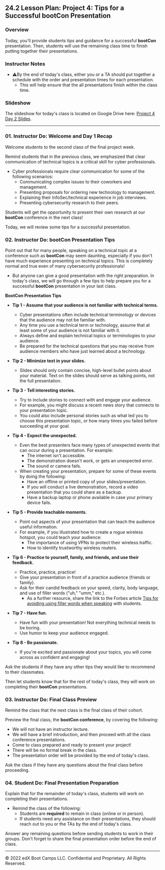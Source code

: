 ## 24.2 Lesson Plan: Project 4: Tips for a Successful bootCon Presentation

### Overview

Today, you'll provide students tips and guidance for a successful **bootCon** presentation. Then, students will use the remaining class time to finish putting together their presentations.

### Instructor Notes

- ⚠️By the end of today's class, either you or a TA should put together a schedule with the order and presentation times for each presentation.
  - This will help ensure that the all presentations finish within the class time.


### Slideshow

The slideshow for today's class is located on Google Drive here: [Project 4 Day 2 Slides](https://docs.google.com/presentation/d/1iu22oCAY3vzxUMIzGc-iBI7rd-hG9RN65QUvEsIg-nU/edit). 

---

### 01. Instructor Do: Welcome and Day 1 Recap

Welcome students to the second class of the final project week.

Remind students that in the previous class, we emphasized that clear communication of technical topics is a critical skill for cyber professionals.
   
-  Cyber professionals require clear communication for some of the following scenarios:
    - Communicating complex issues to their coworkers and management.
    - Presenting proposals for ordering new technology to management.
    - Explaining their InfoSec/technical experience in job interviews.
    - Presenting cybersecurity research to their peers.
  
Students will get the opportunity to present their own research at our **bootCon** conference in the next class!

Today, we will review some tips for a successful presentation. 


### 02. Instructor Do: bootCon Presentation Tips

Point out that for many people, speaking on a technical topic at a conference such as **bootCon** may seem daunting, especially if you don't have much experience presenting on technical topics. This is completely normal and true even of many cybersecurity professionals!
   - But anyone can give a good presentation with the right preparation. In today's class, we will go through a few tips to help prepare you for a successful **bootCon** presentation in your last class.

**BootCon Presentation Tips**

- **Tip 1 - Assume that your audience is not familiar with technical terms.**
  - Cyber presentations often include technical terminology or devices that the audience may not be familiar with.  
  - Any time you use a technical term or technology, assume that at least some of your audience is not familiar with it.  
  - Always define and explain technical topics or terminologies to your audience.
  - Be prepared for the technical questions that you may receive from audience members who have just learned about a technology.

- **Tip 2 - Minimize text in your slides.**
  - Slides should only contain concise, high-level bullet points about your material. Text on the slides should serve as talking points, not the full presentation.

- **Tip 3 - Tell interesting stories.**
  - Try to include stories to connect with and engage your audience.
  - For example, you might discuss a recent news story that connects to your presentation topic.
  - You could also include personal stories such as what led you to choose this presentation topic, or how many times you failed before succeeding at your goal.
  
- **Tip 4 - Expect the unexpected.**
   - Even the best presenters face many types of unexpected events that can occur during a presentation. For example:
     - The internet isn't accessible.
     - The demonstration doesn't work, or gets an unexpected error.
     - The sound or camera fails.
   - When creating your presentation, prepare for some of these events by doing the following:
     - Have an offline or printed copy of your slides/presentation.
     - If you will conduct a live demonstration, record a video presentation that you could share as a backup.
     - Have a backup laptop or phone available in case your primary device fails.

- **Tip 5 - Provide teachable moments.**
   - Point out aspects of your presentation that can teach the audience useful information.
   - For example, if you illustrated how to create a rogue wireless hotspot, you could teach your audience:
      - The importance of using VPNs to protect their wireless traffic.
      - How to identify trustworthy wireless routers.
   
- **Tip 6 - Practice to yourself, family, and friends, and use their feedback.**
   - Practice, practice, practice!
   - Give your presentation in front of a practice audience (friends or family).
   - Ask for their candid feedback on your speed, clarity, body language, and use of filler words ("uh," "umm," etc.).
      - As a further resource, share the link to the Forbes article [Tips for avoiding using filler words when speaking](https://www.forbes.com/sites/work-in-progress/2014/12/17/four-ways-to-stop-saying-um-and-other-filler-words/?sh=24fcebee2515) with students.
     
- **Tip 7 - Have fun.**
  - Have fun with your presentation! Not everything technical needs to be boring.
  - Use humor to keep your audience engaged.

- **Tip 8 - Be passionate.**
   - If you're excited and passionate about your topics, you will come across as confident and engaging!

Ask the students if they have any other tips they would like to recommend to their classmates.

Then let students know that for the rest of today's class, they will work on completing their **bootCon** presentations. 

### 03. Instructor Do: Final Class Preview

Remind the class that the next class is the final class of their cohort.

Preview the final class, the **bootCon conference**, by covering the following:
  - We will not have an instructor lecture.
  - We will have a brief introduction, and then proceed with all the class conference presentations.
  - Come to class prepared and ready to present your project!
  - There will be no formal break in the class.
  - The presentation order will be provided by the end of today's class.

Ask the class if they have any questions about the final class before proceeding.

### 04. Student Do: Final Presentation Preparation 

Explain that for the remainder of today's class, students will work on completing their presentations.
- Remind the class of the following:
   - Students are **required** to remain in class (online or in person).
   - If students need any assistance on their presentations, they should reach out to you or the TAs by the end of today's class.

Answer any remaining questions before sending students to work in their groups. Don't forget to share the final presentation order before the end of class.

---

© 2022 edX Boot Camps LLC. Confidential and Proprietary. All Rights Reserved.

